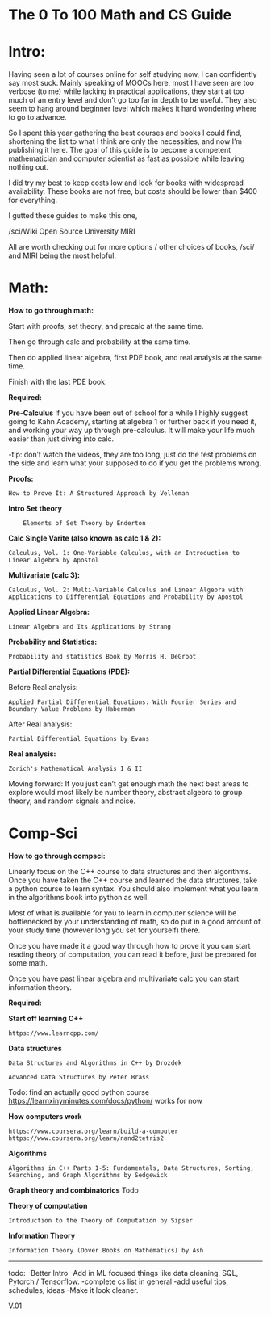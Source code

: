 # The 0 To 100 Math and CS Guide



# Intro:
   Having seen a lot of courses online for self studying now, I can confidently say most suck. Mainly speaking of MOOCs here, most I have seen are too verbose (to me) while lacking in practical applications, they start at too much of an entry level and don’t go too far in depth to be useful. They also seem to hang around beginner level which makes it hard wondering where to go to advance. 

   So I spent this year gathering the best courses and books I could find, shortening the list to what I think are only the necessities, and now I’m publishing it here. The goal of this guide is to become a competent mathematician and computer scientist as fast as possible while leaving nothing out. 

   I did try my best to keep costs low and look for books with widespread availability. These books are not free, but costs should be lower than $400 for everything.

   I gutted these guides to make this one, 

   /sci/Wiki
   Open Source University
   MIRI
    
   All are worth checking out for more options / other choices of books, /sci/ and MIRI being the most helpful.
    
    
# Math:
   **How to go through math:**
    
   Start with proofs, set theory, and precalc at the same time.
        
   Then go through calc and probability at the same time.

   Then do applied linear algebra, first PDE book, and real analysis at the same time.

   Finish with the last PDE book.




   **Required:**

**Pre-Calculus**
If you have been out of school for a while I highly suggest going to Kahn Academy, starting at algebra 1 or further back if you need it, and working your way up through pre-calculus. It will make your life much easier than just diving into calc. 

   -tip: don’t watch the videos, they are too long, just do the test problems on the side and learn what your supposed to do if you get the problems wrong.

**Proofs:**

    How to Prove It: A Structured Approach by Velleman

**Intro Set theory**
        
        Elements of Set Theory by Enderton

**Calc Single Varite (also known as calc 1 & 2):**

    Calculus, Vol. 1: One-Variable Calculus, with an Introduction to Linear Algebra by Apostol

**Multivariate (calc 3):**
    
    Calculus, Vol. 2: Multi-Variable Calculus and Linear Algebra with Applications to Differential Equations and Probability by Apostol


**Applied Linear Algebra:**

    Linear Algebra and Its Applications by Strang 


**Probability and Statistics:**

    Probability and statistics Book by Morris H. DeGroot

**Partial Differential Equations (PDE):**

   Before Real analysis:

    Applied Partial Differential Equations: With Fourier Series and Boundary Value Problems by Haberman 
        
   After Real analysis:
        
    Partial Differential Equations by Evans
        

**Real analysis:**

    Zorich's Mathematical Analysis I & II
    

Moving forward:
    If you just can’t get enough math the next best areas to explore would most likely be number theory, abstract algebra to group theory, and random signals and noise.
    
    
# Comp-Sci
   **How to go through compsci:**
        
   Linearly focus on the C++ course to data structures and then algorithms. Once you have taken the C++ course and learned the data structures, take a python course to learn syntax. You should also implement what you learn in the algorithms book into python as well. 

   Most of what is available for you to learn in computer science will be bottlenecked by your understanding of math, so do put in a good amount of your study time (however long you set for yourself) there.

   Once you have made it a good way through how to prove it you can start reading theory of computation, you can read it before, just be prepared for some math.

   Once you have past linear algebra and multivariate calc you can start information theory.

        
   **Required:**

**Start off learning C++**

    https://www.learncpp.com/

**Data structures**

    Data Structures and Algorithms in C++ by Drozdek

    Advanced Data Structures by Peter Brass

Todo: find an actually good python course
    https://learnxinyminutes.com/docs/python/ works for now

**How computers work**
    
    https://www.coursera.org/learn/build-a-computer
    https://www.coursera.org/learn/nand2tetris2
        
**Algorithms**

    Algorithms in C++ Parts 1-5: Fundamentals, Data Structures, Sorting, Searching, and Graph Algorithms by Sedgewick


**Graph theory and combinatorics**
        Todo


**Theory of computation**

    Introduction to the Theory of Computation by Sipser

**Information Theory**
 
    Information Theory (Dover Books on Mathematics) by Ash

-----------------------------------------------------------------------------------------------------------------------------------------
    
todo:
    -Better Intro
    -Add in ML focused things like data cleaning, SQL, Pytorch / Tensorflow. 
    -complete cs list in general
    -add useful tips, schedules, ideas
    -Make it look cleaner.

V.01
